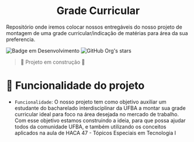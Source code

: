 <h1 align="center"> Grade Curricular </h1>

Repositório onde iremos colocar nossos entregáveis do nosso projeto de montagem de uma grade curricular/indicação de matérias para área da sua preferencia.   

![Badge em Desenvolvimento](http://img.shields.io/static/v1?label=STATUS&message=EM%20DESENVOLVIMENTO&color=GREEN&style=for-the-badge)
![GitHub Org's stars](https://img.shields.io/github/stars/camilafernanda?style=social)
> :construction: Projeto em construção :construction:


# :hammer: Funcionalidade do projeto

- `Funcionalidade`: O nosso projeto tem como objetivo auxiliar um estudante do bacharelado interdisciplinar da UFBA a montar sua grade curricular ideal para foco na área desejada no mercado de trabalho. Com esse objetivo estamos construindo a ideia, para que possa ajudar todos da comunidade UFBA, e também utilizando os conceitos aplicados na aula de HACA 47 - Tópicos Especiais em Tecnologia I
